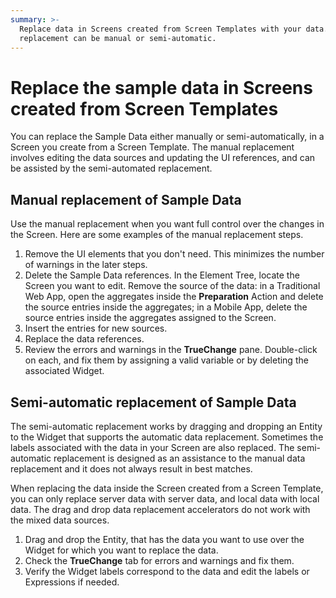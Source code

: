 ```yaml
---
summary: >-
  Replace data in Screens created from Screen Templates with your data. The
  replacement can be manual or semi-automatic.
---
```


# Replace the sample data in Screens created from Screen Templates

You can replace the Sample Data either manually or semi-automatically, in a Screen you create from a Screen Template. The manual replacement involves editing the data sources and updating the UI references, and can be assisted by the semi-automated replacement.

## Manual replacement of Sample Data

Use the manual replacement when you want full control over the changes in the Screen. Here are some examples of the manual replacement steps.

1. Remove the UI elements that you don't need. This minimizes the number of warnings in the later steps.
2. Delete the Sample Data references. In the Element Tree, locate the Screen you want to edit. Remove the source of the data: in a Traditional Web App, open the aggregates inside the **Preparation** Action and delete the source entries inside the aggregates; in a Mobile App, delete the source entries inside the aggregates assigned to the Screen.
3. Insert the entries for new sources.
4. Replace the data references.
5. Review the errors and warnings in the **TrueChange** pane. Double-click on each, and fix them by assigning a valid variable or by deleting the associated Widget.

## Semi-automatic replacement of Sample Data

The semi-automatic replacement works by dragging and dropping an Entity to the Widget that supports the automatic data replacement. Sometimes the labels associated with the data in your Screen are also replaced. The semi-automatic replacement is designed as an assistance to the manual data replacement and it does not always result in best matches.

When replacing the data inside the Screen created from a Screen Template, you can only replace server data with server data, and local data with local data. The drag and drop data replacement accelerators do not work with the mixed data sources.

1. Drag and drop the Entity, that has the data you want to use over the Widget for which you want to replace the data.
2. Check the **TrueChange** tab for errors and warnings and fix them.
3. Verify the Widget labels correspond to the data and edit the labels or Expressions if needed.

